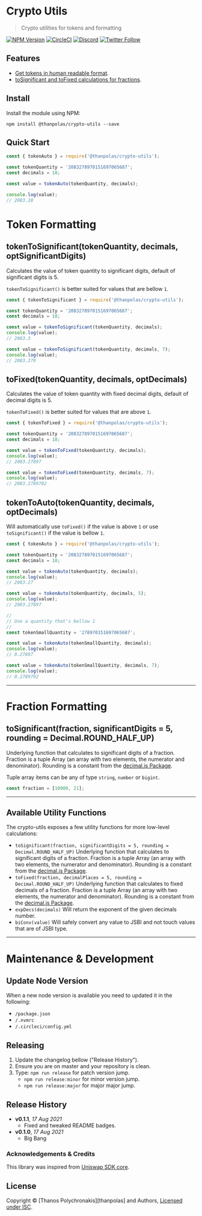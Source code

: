 # Crypto Utils

> Crypto utilities for tokens and formatting

[![NPM Version][npm-image]][npm-url]
[![CircleCI](https://circleci.com/gh/thanpolas/crypto-utils.svg?style=svg)](https://circleci.com/gh/thanpolas/crypto-utils)
[![Discord](https://img.shields.io/discord/847075821276758096?label=discord&color=CBE9F0)](https://discord.gg/GkyEqzJWEY)
[![Twitter Follow](https://img.shields.io/twitter/follow/thanpolas.svg?label=thanpolas&style=social)](https://twitter.com/thanpolas)

## Features

-   [Get tokens in human readable format][token_formatting].
-   [toSignificant and toFixed calculations for fractions][utils].

## Install

Install the module using NPM:

```
npm install @thanpolas/crypto-utils --save
```

## Quick Start

```js
const { tokenAuto } = require('@thanpolas/crypto-utils');

const tokenQuantity = '2083278970151697065687';
const decimals = 18;

const value = tokenAuto(tokenQuantity, decimals);

console.log(value);
// 2083.28
```

# Token Formatting

## tokenToSignificant(tokenQuantity, decimals, optSignificantDigits)

Calculates the value of token quantity to significant digits, default of significant digits is 5.

`tokenToSignificant()` is better suited for values that are bellow `1`.

```js
const { tokenToSignificant } = require('@thanpolas/crypto-utils');

const tokenQuantity = '2083278970151697065687';
const decimals = 18;

const value = tokenToSignificant(tokenQuantity, decimals);
console.log(value);
// 2083.3

const value = tokenToSignificant(tokenQuantity, decimals, 7);
console.log(value);
// 2083.279
```

## toFixed(tokenQuantity, decimals, optDecimals)

Calculates the value of token quantity with fixed decimal digits, default of decimal digits is 5.

`tokenToFixed()` is better suited for values that are above `1`.

```js
const { tokenToFixed } = require('@thanpolas/crypto-utils');

const tokenQuantity = '2083278970151697065687';
const decimals = 18;

const value = tokenToFixed(tokenQuantity, decimals);
console.log(value);
// 2083.27897

const value = tokenToFixed(tokenQuantity, decimals, 7);
console.log(value);
// 2083.2789702
```

## tokenToAuto(tokenQuantity, decimals, optDecimals)

Will automatically use `toFixed()` if the value is above `1` or use `toSignificant()` if the value is bellow `1`.

```js
const { tokenAuto } = require('@thanpolas/crypto-utils');

const tokenQuantity = '2083278970151697065687';
const decimals = 18;

const value = tokenAuto(tokenQuantity, decimals);
console.log(value);
// 2083.27

const value = tokenAuto(tokenQuantity, decimals, 5);
console.log(value);
// 2083.27897

//
// Use a quantity that's bellow 1
//
const tokenSmallQuantity = '278970151697065687';

const value = tokenAuto(tokenSmallQuantity, decimals);
console.log(value);
// 0.27897

const value = tokenAuto(tokenSmallQuantity, decimals, 7);
console.log(value);
// 0.2789702
```

---

# Fraction Formatting

## toSignificant(fraction, significantDigits = 5, rounding = Decimal.ROUND_HALF_UP)

Underlying function that calculates to significant digits of a fraction. Fraction is a tuple Array (an array with two elements, the numerator and denominator). Rounding is a constant from the [decimal.js Package][decimal].

Tuple array items can be any of type `string`, `number` or `bigint`.

```js
const fraction = [10000, 21];
```

---

## Available Utility Functions

The crypto-utils exposes a few utility functions for more low-level calculations:

-   `toSignificant(fraction, significantDigits = 5, rounding = Decimal.ROUND_HALF_UP)` Underlying function that calculates to significant digits of a fraction. Fraction is a tuple Array (an array with two elements, the numerator and denominator). Rounding is a constant from the [decimal.js Package][decimal].
-   `toFixed(fraction, decimalPlaces = 5, rounding = Decimal.ROUND_HALF_UP)` Underlying function that calculates to fixed decimals of a fraction. Fraction is a tuple Array (an array with two elements, the numerator and denominator). Rounding is a constant from the [decimal.js Package][decimal].
-   `expDecs(decimals)` Will return the exponent of the given decimals number.
-   `biConv(value)` Will safely convert any value to JSBI and not touch values that are of JSBI type.

---

# Maintenance & Development

## Update Node Version

When a new node version is available you need to updated it in the following:

-   `/package.json`
-   `/.nvmrc`
-   `/.circleci/config.yml`

## Releasing

1. Update the changelog bellow ("Release History").
1. Ensure you are on master and your repository is clean.
1. Type: `npm run release` for patch version jump.
    - `npm run release:minor` for minor version jump.
    - `npm run release:major` for major major jump.

## Release History

-   **v0.1.1**, _17 Aug 2021_
    -   Fixed and tweaked README badges.
-   **v0.1.0**, _17 Aug 2021_
    -   Big Bang

### Acknowledgements & Credits

This library was inspired from [Uniswap SDK core][unisdkcore].

## License

Copyright © [Thanos Polychronakis][thanpolas] and Authors, [Licensed under ISC](/LICENSE).

[decimal]: https://github.com/MikeMcl/decimal.js/
[unisdkcore]: https://github.com/uniswap/uniswap-sdk-core
[token_to_significant]: #tokentosignificanttokenquantity-decimals-optsignificantdigits
[utils]: #available-utility-functions
[token_formatting]: #token-formatting
[npm-image]: https://img.shields.io/npm/v/@thanpolas/crypto-utils.svg
[npm-url]: https://npmjs.org/package/@thanpolas/crypto-utils
